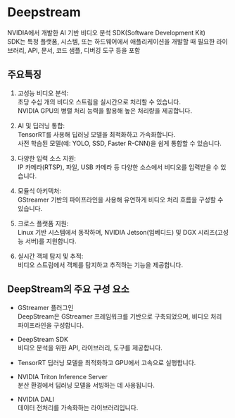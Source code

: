 # Deepstream
NVIDIA에서 개발한 AI 기반 비디오 분석 SDK(Software Development Kit)  
SDK는 특정 플랫폼, 시스템, 또는 하드웨어에서 애플리케이션을 개발할 때 필요한 라이브러리, API, 문서, 코드 샘플, 디버깅 도구 등을 포함

## 주요특징
1. 고성능 비디오 분석:  
초당 수십 개의 비디오 스트림을 실시간으로 처리할 수 있습니다.  
NVIDIA GPU의 병렬 처리 능력을 활용해 높은 처리량을 제공합니다.  
  
2. AI 및 딥러닝 통합:  
TensorRT를 사용해 딥러닝 모델을 최적화하고 가속화합니다.  
사전 학습된 모델(예: YOLO, SSD, Faster R-CNN)을 쉽게 통합할 수 있습니다.  
  
3. 다양한 입력 소스 지원:  
IP 카메라(RTSP), 파일, USB 카메라 등 다양한 소스에서 비디오를 입력받을 수 있습니다.  
  
4. 모듈식 아키텍처:  
GStreamer 기반의 파이프라인을 사용해 유연하게 비디오 처리 흐름을 구성할 수 있습니다.  
  
5. 크로스 플랫폼 지원:  
Linux 기반 시스템에서 동작하며, NVIDIA Jetson(임베디드) 및 DGX 시리즈(고성능 서버)를 지원합니다.  
  
6. 실시간 객체 탐지 및 추적:  
비디오 스트림에서 객체를 탐지하고 추적하는 기능을 제공합니다.  
  
## DeepStream의 주요 구성 요소
- GStreamer 플러그인  
DeepStream은 GStreamer 프레임워크를 기반으로 구축되었으며, 비디오 처리 파이프라인을 구성합니다.  
  
- DeepStream SDK  
비디오 분석을 위한 API, 라이브러리, 도구를 제공합니다.  
  
- TensorRT
딥러닝 모델을 최적화하고 GPU에서 고속으로 실행합니다.  
  
- NVIDIA Triton Inference Server  
분산 환경에서 딥러닝 모델을 서빙하는 데 사용됩니다.  
  
- NVIDIA DALI  
데이터 전처리를 가속화하는 라이브러리입니다.  